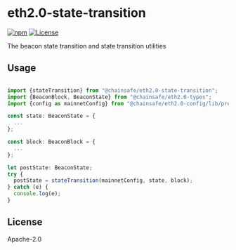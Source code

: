 # eth2.0-state-transition
[![npm](https://img.shields.io/npm/v/@chainsafe/eth2.0-state-transition)](https://www.npmjs.com/package/@chainsafe/eth2.0-state-transition) [![License](https://img.shields.io/badge/License-Apache%202.0-blue.svg)](https://opensource.org/licenses/Apache-2.0)

The beacon state transition and state transition utilities

## Usage

```typescript

import {stateTransition} from "@chainsafe/eth2.0-state-transition";
import {BeaconBlock, BeaconState} from "@chainsafe/eth2.0-types";
import {config as mainnetConfig} from "@chainsafe/eth2.0-config/lib/presets/mainnet";

const state: BeaconState = {
  ...
};

const block: BeaconBlock = {
  ...
};

let postState: BeaconState;
try {
  postState = stateTransition(mainnetConfig, state, block);
} catch (e) {
  console.log(e);
}
```

## License

Apache-2.0
